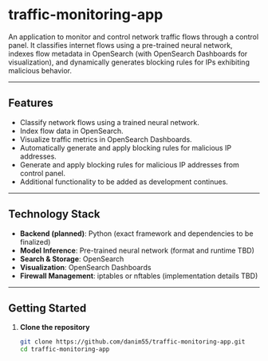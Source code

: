 # traffic-monitoring-app

An application to monitor and control network traffic flows through a control panel. It classifies internet flows using a pre-trained neural network, indexes flow metadata in OpenSearch (with OpenSearch Dashboards for visualization), and dynamically generates blocking rules for IPs exhibiting malicious behavior.

---

## Features

- Classify network flows using a trained neural network.  
- Index flow data in OpenSearch.  
- Visualize traffic metrics in OpenSearch Dashboards.  
- Automatically generate and apply blocking rules for malicious IP addresses.  
- Generate and apply blocking rules for malicious IP addresses from control panel.  
- Additional functionality to be added as development continues.

---

## Technology Stack

- **Backend (planned)**: Python (exact framework and dependencies to be finalized)  
- **Model Inference**: Pre-trained neural network (format and runtime TBD)  
- **Search & Storage**: OpenSearch  
- **Visualization**: OpenSearch Dashboards  
- **Firewall Management**: iptables or nftables (implementation details TBD)

---

## Getting Started

1. **Clone the repository**  
   ```bash
   git clone https://github.com/danim55/traffic-monitoring-app.git
   cd traffic-monitoring-app
